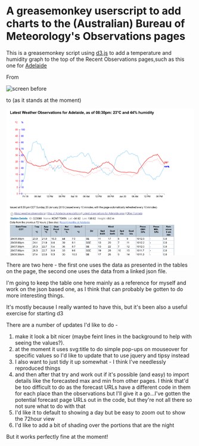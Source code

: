 A greasemonkey userscript to add charts to the (Australian) Bureau of Meteorology's Observations pages
======================================================================================================

This is a greasemonkey script using [d3.js](http://www.d3js.org) to add a temperature and humidity graph
to the top of the Recent Observations pages,such as this one for [Adelaide](http://www.bom.gov.au/products/IDS60901/IDS60901.94675.shtml)

From


![screen before](keithmaguire.github.com/bom-chart-userscript/before_script.png)

to (as it stands at the moment)

![screen with graph added](after_json_script.png)

There are two here - the first one uses the data as presented in the tables on the page, the second one uses the data from a linked json file.

I'm going to keep the table one here mainly as a reference for myself and work on the json based one, as I think that can probably be gotten to do more interesting things.

It's mostly because I really wanted to have this, but it's been also a useful exercise for starting d3

There are a number of updates I'd like to do - 

 1. make it look a bit nicer (maybe feint lines in the background to 
help with seeing the values?). 
 2. at the moment it uses svg:title to do simple pop-ups on mouseover for specific values
so I'd like to update that to use jquery and tipsy instead
 3. I also want to just tidy it up somewhat - I think I've needlessly reproduced things
 4. and then after that try and work out if it's possible (and easy) to import details like the forecasted max and min from other pages. I think that'd be too difficult to do as the forecast URLs have a different code in them for each place than the observations but I'll give it a go...I've gotten the potential forecast page URLs out in the code, but they're not all there so not sure what to do with that
 5. I'd like it to default to showing a day but be easy to zoom out to show the 72hour view
 6. I'd like to add a bit of shading over the portions that are the night

But it works perfectly fine at the moment!
